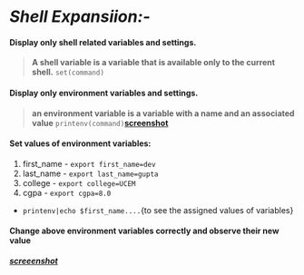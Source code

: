 # ***********Shell Expansiion:-***********
#### Display only shell related variables and settings.
 >**A shell variable is a variable that is available only to the current shell.**
  `set(command)`
#### Display only environment variables and settings.
>**an environment variable is a variable with a name and an associated value**
``printenv(command)``[****screenshot****](https://github.com/devgupta6762/linux/blob/bash/images/display_shell_variables.png)
#### Set values of environment variables:
 1. first_name - `export first_name=dev`
   2. last_name  - `export last_name=gupta`
   3. college    - `export college=UCEM`
   4. cgpa       - `export cgpa=8.0`
 * `printenv|echo $first_name....`{to see the assigned values of variables}
#### Change above environment variables correctly and observe their new value
[*****screeenshot*****](https://github.com/devgupta6762/linux/blob/bash/images/set_values.png)
